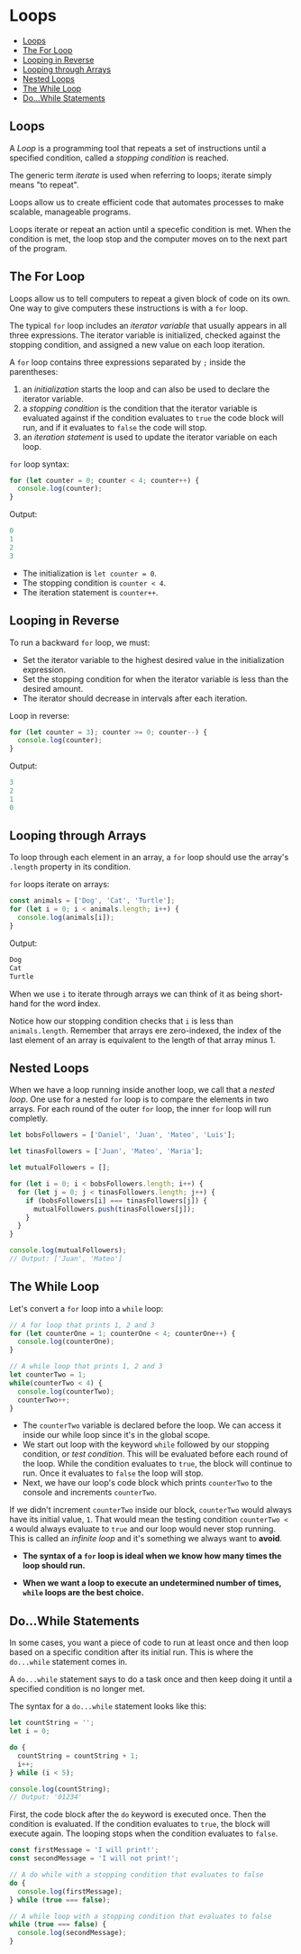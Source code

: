 # Loops

* [Loops](#Loops)
* [The For Loop](#The-For-Loop)
* [Looping in Reverse](#Looping-in-Reverse)
* [Looping through Arrays](#Looping-through-Arrays)
* [Nested Loops](#Nested-Loops)
* [The While Loop](#The-While-Loop)
* [Do...While Statements](#Do...While-Statements)


## Loops
A *Loop* is a programming tool that repeats a set of instructions until a specified condition, called a *stopping condition* is reached.

The generic term *iterate* is used when referring to loops; iterate simply means "to repeat".

Loops allow us to create efficient code that automates processes to make scalable, manageable programs.

Loops iterate or repeat an action until a specefic condition is met. When the condition is met, the loop stop and the computer moves on to the next part of the program.

## The For Loop
Loops allow us to tell computers to repeat a given block of code on its own. One way to give computers these instructions is with a `for` loop.

The typical `for` loop includes an *iterator variable* that usually appears in all three expressions. The iterator variable is initialized, checked against the stopping condition, and assigned a new value on each loop iteration.

A `for` loop contains three expressions separated by `;` inside the parentheses:

1. an *initialization* starts the loop and can also be used to declare the iterator variable.
2. a *stopping condition* is the condition that the iterator variable is evaluated against if the condition evaluates to `true` the code block will run, and if it evaluates to `false` the code will stop.
3. an *iteration statement* is used to update the iterator variable on each loop.

`for` loop syntax:
```js
for (let counter = 0; counter < 4; counter++) {
  console.log(counter);
}
```
Output:
```js
0
1
2
3
```
+ The initialization is `let counter = 0`.
+ The stopping condition is `counter < 4`.
+ The iteration statement is `counter++`.

## Looping in Reverse
To run a backward `for` loop, we must:
+ Set the iterator variable to the highest desired value in the initialization expression.
+ Set the stopping condition for when the iterator variable is less than the desired amount.
+ The iterator should decrease in intervals after each iteration.

Loop in reverse:
```js
for (let counter = 3); counter >= 0; counter--) {
  console.log(counter);
}
```

Output:
```js
3
2
1
0
```

## Looping through Arrays
To loop through each element in an array, a `for` loop should use the array's `.length` property in its condition.

`for` loops iterate on arrays:
```js
const animals = ['Dog', 'Cat', 'Turtle'];
for (let i = 0; i < animals.length; i++) {
  console.log(animals[i]);
}
```
Output:
```js
Dog
Cat
Turtle
```
When we use `i` to iterate through arrays we can think of it as being short-hand for the word **i**ndex.

Notice how our stopping condition checks that `i` is less than `animals.length`. Remember that arrays ere zero-indexed, the index of the last element of an array is equivalent to the length of that array minus 1.

## Nested Loops
When we have a loop running inside another loop, we call that a *nested loop*. One use for a nested `for` loop is to compare the elements in two arrays. For each round of the outer `for` loop, the inner `for` loop will run completly.

```js
let bobsFollowers = ['Daniel', 'Juan', 'Mateo', 'Luis'];

let tinasFollowers = ['Juan', 'Mateo', 'Maria'];

let mutualFollowers = [];

for (let i = 0; i < bobsFollowers.length; i++) {
  for (let j = 0; j < tinasFollowers.length; j++) {
    if (bobsFollowers[i] === tinasFollowers[j]) {
      mutualFollowers.push(tinasFollowers[j]);
    }
  }
}

console.log(mutualFollowers);
// Output: ['Juan', 'Mateo']
```

## The While Loop
Let's convert a `for` loop into a `while` loop:
```js
// A for loop that prints 1, 2 and 3
for (let counterOne = 1; counterOne < 4; counterOne++) {
  console.log(counterOne);
}

// A while loop that prints 1, 2 and 3
let counterTwo = 1;
while(counterTwo < 4) {
  console.log(counterTwo);
  counterTwo++;
}
```

+ The `counterTwo` variable is declared before the loop. We can access it inside our while loop since it's in the global scope.
+ We start out loop with the keyword `while` followed by our stopping condition, or *test condition*. This will be evaluated before each round of the loop. While the condition evaluates to `true`, the block will continue to run. Once it evaluates to `false` the loop will stop.
+ Next, we have our loop's code block which prints `counterTwo` to the console and increments `counterTwo`.

If we didn't increment `counterTwo` inside our block, `counterTwo` would always have its initial value, `1`. That would mean the testing condition `counterTwo < 4` would always evaluate to `true` and our loop would never stop running. This is called an *infinite loop* and it's something we always want to **avoid**.

+ __The syntax of a `for` loop is ideal when we know how many times the loop should run.__

+ **When we want a loop to execute an undetermined number of times, `while` loops are the best choice.**


## Do...While Statements
In some cases, you want a piece of code to run at least once and then loop based on a specific condition after its initial run. This is where the `do...while` statement comes in.

A `do...while` statement says to do a task once and then keep doing it until a specified condition is no longer met.

The syntax for a `do...while` statement looks like this:

```js
let countString = '';
let i = 0;

do {
  countString = countString + 1;
  i++;
} while (i < 5);

console.log(countString);
// Output: '01234'
```
First, the code block after the `do` keyword is executed once. Then the condition is evaluated. If the condition evaluates to `true`, the block will execute again. The looping stops when the condition evaluates to `false`.

```js
const firstMessage = 'I will print!';
const secondMessage = 'I will not print!';

// A do while with a stopping condition that evaluates to false
do {
  console.log(firstMessage);
} while (true === false);

// A while loop with a stopping condition that evaluates to false
while (true === false) {
  console.log(secondMessage);
}
```